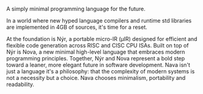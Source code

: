 A simply minimal programming language for the future.

In a world where new hyped language compilers and runtime std libraries are implemented in 4GB of sources, it's time for a reset.

At the foundation is Nýr, a portable micro-IR (µIR) designed for efficient and flexible code generation across RISC and CISC CPU ISAs. Built on top of Nýr is Nova, a new minimal high-level language that embraces modern programming principles. Together, Nýr and Nova represent a bold step toward a leaner, more elegant future in software development.
Nava isn't just a language it's a philosophy: that the complexity of modern systems is not a necessity but a choice. Nava chooses minimalism, portability and readability.
